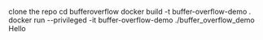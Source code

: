 clone the repo
cd bufferoverflow
docker build -t buffer-overflow-demo .
docker run --privileged -it buffer-overflow-demo
./buffer_overflow_demo Hello
